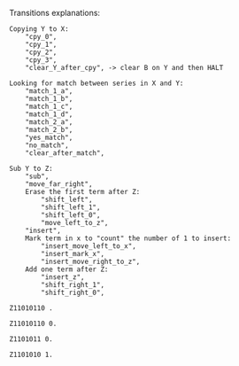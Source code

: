 Transitions explanations:

    Copying Y to X:
        "cpy_0",
        "cpy_1",
        "cpy_2",
        "cpy_3",
        "clear_Y_after_cpy", -> clear B on Y and then HALT

    Looking for match between series in X and Y:
        "match_1_a",
        "match_1_b",
        "match_1_c",
        "match_1_d",
        "match_2_a",
        "match_2_b",
        "yes_match",
        "no_match",
        "clear_after_match",
    
    Sub Y to Z:
        "sub",
        "move_far_right",
        Erase the first term after Z:
            "shift_left",
            "shift_left_1",
            "shift_left_0",
            "move_left_to_z",
        "insert",
        Mark term in x to "count" the number of 1 to insert:
            "insert_move_left_to_x",
            "insert_mark_x",
            "insert_move_right_to_z",
        Add one term after Z:
            "insert_z",
            "shift_right_1",
            "shift_right_0",

    Z11010110 .

    Z11010110 0.

    Z1101011 0.

    Z1101010 1.
